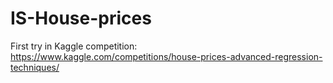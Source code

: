 # IS-House-prices

First try in Kaggle competition:
https://www.kaggle.com/competitions/house-prices-advanced-regression-techniques/
